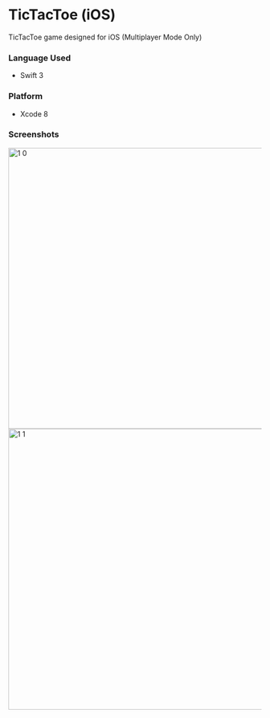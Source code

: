 # TicTacToe (iOS) 
TicTacToe game designed for iOS (Multiplayer Mode Only) 

### Language Used 
- Swift 3 

### Platform 
- Xcode 8

### Screenshots 
<img width="559" alt="1 0" src="https://user-images.githubusercontent.com/12631777/32536478-a6d9811c-c484-11e7-80b7-753a65a9fb14.png">
<img width="559" alt="1 1" src="https://user-images.githubusercontent.com/12631777/32536479-a71369a4-c484-11e7-8256-e91a1670b6a3.png">
 